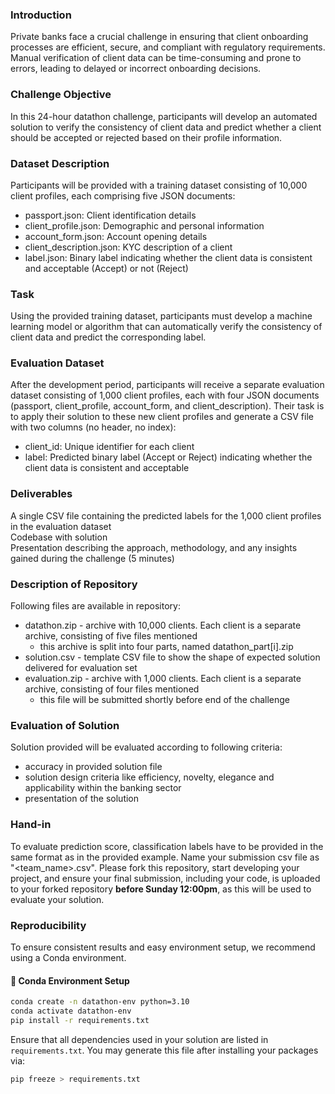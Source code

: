 ### Introduction

Private banks face a crucial challenge in ensuring that client onboarding processes are efficient, secure, and compliant with regulatory requirements. Manual verification of client data can be time-consuming and prone to errors, leading to delayed or incorrect onboarding decisions.

### Challenge Objective

In this 24-hour datathon challenge, participants will develop an automated solution to verify the consistency of client data and predict whether a client should be accepted or rejected based on their profile information.

### Dataset Description

Participants will be provided with a training dataset consisting of 10,000 client profiles, each comprising five JSON documents:

- passport.json: Client identification details
- client_profile.json: Demographic and personal information
- account_form.json: Account opening details
- client_description.json: KYC description of a client
- label.json: Binary label indicating whether the client data is consistent and acceptable (Accept) or not (Reject)

### Task

Using the provided training dataset, participants must develop a machine learning model or algorithm that can automatically verify the consistency of client data and predict the corresponding label.

### Evaluation Dataset

After the development period, participants will receive a separate evaluation dataset consisting of 1,000 client profiles, each with four JSON documents (passport, client_profile, account_form, and client_description). Their task is to apply their solution to these new client profiles and generate a CSV file with two columns (no header, no index):

- client_id: Unique identifier for each client
- label: Predicted binary label (Accept or Reject) indicating whether the client data is consistent and acceptable

### Deliverables

A single CSV file containing the predicted labels for the 1,000 client profiles in the evaluation dataset  
Codebase with solution  
Presentation describing the approach, methodology, and any insights gained during the challenge (5 minutes)

### Description of Repository

Following files are available in repository:

- datathon.zip - archive with 10,000 clients. Each client is a separate archive, consisting of five files mentioned
  - this archive is split into four parts, named datathon_part[i].zip
- solution.csv - template CSV file to show the shape of expected solution delivered for evaluation set
- evaluation.zip - archive with 1,000 clients. Each client is a separate archive, consisting of four files mentioned
  - this file will be submitted shortly before end of the challenge

### Evaluation of Solution

Solution provided will be evaluated according to following criteria:

- accuracy in provided solution file
- solution design criteria like efficiency, novelty, elegance and applicability within the banking sector
- presentation of the solution

### Hand-in

To evaluate prediction score, classification labels have to be provided in the same format as in the provided example. Name your submission csv file as "<team_name>.csv". Please fork this repository, start developing your project, and ensure your final submission, including your code, is uploaded to your forked repository **before Sunday 12:00pm**, as this will be used to evaluate your solution.

### Reproducibility

To ensure consistent results and easy environment setup, we recommend using a Conda environment.

#### 🔧 Conda Environment Setup

```bash
conda create -n datathon-env python=3.10
conda activate datathon-env
pip install -r requirements.txt
```

Ensure that all dependencies used in your solution are listed in `requirements.txt`. You may generate this file after installing your packages via:

```bash
pip freeze > requirements.txt
```
